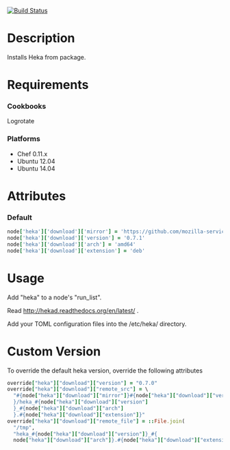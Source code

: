 [![Build Status](https://travis-ci.org/augieschwer/chef-cookbook-heka.svg?branch=master)](https://travis-ci.org/augieschwer/chef-cookbook-heka)

Description
===========

Installs Heka from package.

Requirements
============

### Cookbooks

Logrotate

### Platforms

* Chef 0.11.x
* Ubuntu 12.04
* Ubuntu 14.04

Attributes
==========

### Default

```ruby
node['heka']['download']['mirror'] = 'https://github.com/mozilla-services/heka/releases/download/v'
node['heka']['download']['version'] = '0.7.1'
node['heka']['download']['arch'] = 'amd64'
node['heka']['download']['extension'] = 'deb'
```

Usage
=====

Add "heka" to a node's "run_list".

Read http://hekad.readthedocs.org/en/latest/ .

Add your TOML configuration files into the /etc/heka/ directory.

Custom Version
==============

To override the default heka version, override the following attributes

```ruby
override["heka"]["download"]["version"] = "0.7.0"
override["heka"]["download"]["remote_src"] = \
  "#{node["heka"]["download"]["mirror"]}#{node["heka"]["download"]["version"]
  }/heka_#{node["heka"]["download"]["version"]
  }_#{node["heka"]["download"]["arch"]
  }.#{node["heka"]["download"]["extension"]}"
override["heka"]["download"]["remote_file"] = ::File.join(
  "/tmp",
  "heka_#{node["heka"]["download"]["version"]}_#{
  node["heka"]["download"]["arch"]}.#{node["heka"]["download"]["extension"]}")
```

